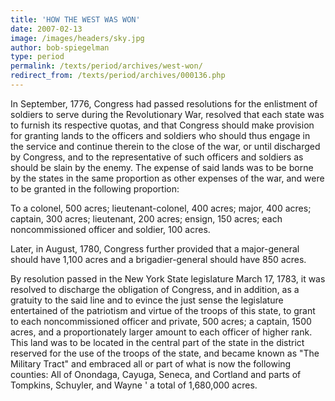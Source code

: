 ```yaml
---
title: 'HOW THE WEST WAS WON'
date: 2007-02-13
image: /images/headers/sky.jpg
author: bob-spiegelman
type: period
permalink: /texts/period/archives/west-won/
redirect_from: /texts/period/archives/000136.php
---
```


In September, 1776, Congress had passed resolutions for the enlistment of soldiers to serve during the Revolutionary War, resolved that each state was to furnish its respective quotas, and that Congress should make provision for granting lands to the officers and soldiers who should thus engage in the service and continue therein to the close of the war, or until discharged by Congress, and to the representative of such officers and soldiers as should be slain by the enemy. The expense of said lands was to be borne by the states in the same proportion as other expenses of the war, and were to be granted in the following proportion:

To a colonel, 500 acres; lieutenant-colonel, 400 acres; major, 400 acres; captain, 300 acres; lieutenant, 200 acres; ensign, 150 acres; each noncommissioned officer and soldier, 100 acres.

Later, in August, 1780, Congress further provided that a major-general should have 1,100 acres and a brigadier-general should have 850 acres.

By resolution passed in the New York State legislature March 17, 1783, it was resolved to discharge the obligation of Congress, and in addition, as a gratuity to the said line and to evince the just sense the legislature entertained of the patriotism and virtue of the troops of this state, to grant to each noncommissioned officer and private, 500 acres; a captain, 1500 acres, and a proportionately larger amount to each officer of higher rank. This land was to be located in the central part of the state in the district reserved for the use of the troops of the state, and became known as "The Military Tract" and embraced all or part of what is now the following counties: All of Onondaga, Cayuga, Seneca, and Cortland and parts of Tompkins, Schuyler, and Wayne ' a total of 1,680,000 acres.
